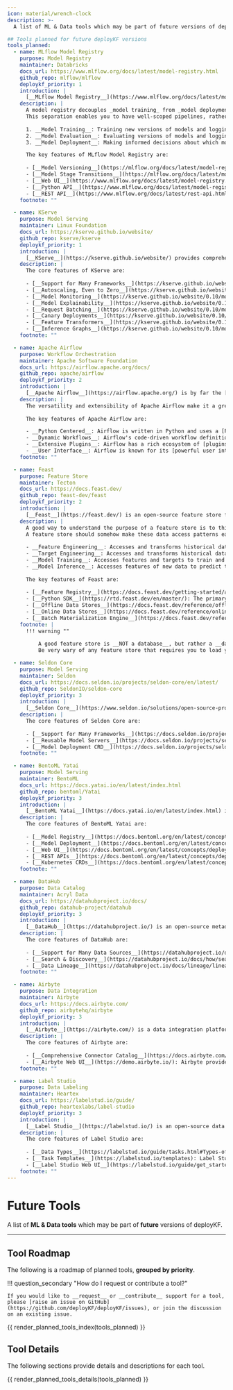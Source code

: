 ```yaml
---
icon: material/wrench-clock
description: >-
  A list of ML & Data tools which may be part of future versions of deployKF.

## Tools planned for future deployKF versions
tools_planned:
  - name: MLflow Model Registry
    purpose: Model Registry
    maintainer: Databricks
    docs_url: https://www.mlflow.org/docs/latest/model-registry.html
    github_repo: mlflow/mlflow
    deploykf_priority: 1
    introduction: |
      [__MLflow Model Registry__](https://www.mlflow.org/docs/latest/model-registry.html) is an open source machine learning model registry.
    description: |
      A model registry decouples _model training_ from _model deployment_, allowing you to break the model lifecycle down into three _separate concerns_.
      This separation enables you to have well-scoped pipelines, rather than trying to go from training to deployment all at once.
      
      1. __Model Training__: Training new versions of models and logging them into the registry.
      2. __Model Evaluation__: Evaluating versions of models and logging the results into the registry.
      3. __Model Deployment__: Making informed decisions about which models to deploy and then deploying them.

      The key features of MLflow Model Registry are:
      
      - [__Model Versioning__](https://mlflow.org/docs/latest/model-registry.html#adding-an-mlflow-model-to-the-model-registry): Version your model artifacts and attach metadata to each version.
      - [__Model Stage Transitions__](https://mlflow.org/docs/latest/model-registry.html#transitioning-an-mlflow-models-stage): Transition models between stages (e.g. staging to production).
      - [__Web UI__](https://www.mlflow.org/docs/latest/model-registry.html#ui-workflow): A graphical web interface for managing models.
      - [__Python API__](https://www.mlflow.org/docs/latest/model-registry.html#api-workflow): A Python API for managing models.
      - [__REST API__](https://www.mlflow.org/docs/latest/rest-api.html): A REST API for managing models.
    footnote: ""

  - name: KServe
    purpose: Model Serving
    maintainer: Linux Foundation
    docs_url: https://kserve.github.io/website/
    github_repo: kserve/kserve
    deploykf_priority: 1
    introduction: |
      [__KServe__](https://kserve.github.io/website/) provides comprehensive interfaces for deploying, managing, and monitoring ML models on Kubernetes.
    description: |
      The core features of KServe are:
      
      - [__Support for Many Frameworks__](https://kserve.github.io/website/0.10/modelserving/v1beta1/serving_runtime/): KServe natively supports many ML frameworks (e.g. PyTorch, TensorFlow, scikit-learn, XGBoost).
      - [__Autoscaling, Even to Zero__](https://kserve.github.io/website/0.10/modelserving/autoscaling/autoscaling/): KServe can autoscale model replicas to meet demand, even scaling to zero when there are no requests.
      - [__Model Monitoring__](https://kserve.github.io/website/0.10/modelserving/detect/alibi_detect/alibi_detect/): KServe integrates tools like [Alibi Detect](https://github.com/SeldonIO/alibi-detect) to provide model monitoring for drift and outlier detection.
      - [__Model Explainability__](https://kserve.github.io/website/0.10/modelserving/explainer/explainer/): KServe integrates tools like [Alibi Explain](https://github.com/SeldonIO/alibi) to provide model explainability.
      - [__Request Batching__](https://kserve.github.io/website/0.10/modelserving/batcher/batcher/): KServe can batch requests to your model, improving throughput and reducing cost.
      - [__Canary Deployments__](https://kserve.github.io/website/0.10/modelserving/v1beta1/rollout/canary/): KServe can deploy new versions of your model alongside old versions, and route requests to the new version based on a percentage.
      - [__Feature Transformers__](https://kserve.github.io/website/0.10/modelserving/v1beta1/transformer/feast/): KServe can do feature pre/post processing alongside model inference (e.g. using Feast).
      - [__Inference Graphs__](https://kserve.github.io/website/0.10/modelserving/inference_graph/): KServe can chain multiple models together to form an inference graph.
    footnote: ""

  - name: Apache Airflow
    purpose: Workflow Orchestration
    maintainer: Apache Software Foundation
    docs_url: https://airflow.apache.org/docs/
    github_repo: apache/airflow
    deploykf_priority: 2
    introduction: |
      [__Apache Airflow__](https://airflow.apache.org/) is by far the [most popular](https://github.com/apache/airflow/blob/main/INTHEWILD.md) open-source workflow orchestration tool in the world.
    description: |
      The versatility and extensibility of Apache Airflow make it a great fit for many different use cases, including machine learning.
      
      The key features of Apache Airflow are:

      - __Python Centered__: Airflow is written in Python and uses a [Python DSL](https://airflow.apache.org/docs/apache-airflow/stable/index.html#what-is-airflow) to define workflows.
      - __Dynamic Workflows__: Airflow's code-driven workflow definitions enable powerful patterns like [dynamically generating workflows](https://airflow.apache.org/docs/apache-airflow/stable/core-concepts/dags.html#dynamic-dags).
      - __Extensive Plugins__: Airflow has a rich ecosystem of [plugins and integrations](https://airflow.apache.org/docs/) with other tools.
      - __User Interface__: Airflow is known for its [powerful user interface](https://airflow.apache.org/docs/apache-airflow/stable/ui.html) which allows users to monitor and manage workflows.
    footnote: ""

  - name: Feast
    purpose: Feature Store
    maintainer: Tecton
    docs_url: https://docs.feast.dev/
    github_repo: feast-dev/feast
    deploykf_priority: 2
    introduction: |
      [__Feast__](https://feast.dev/) is an open-source feature store for machine learning.
    description: |
      A good way to understand the purpose of a feature store is to think about the _data access patterns_ encountered during the model lifecycle.
      A feature store should somehow make these data access patterns easier.
      
      - __Feature Engineering__: Accesses and transforms historical data to create features.
      - __Target Engineering__: Accesses and transforms historical data to create targets.
      - __Model Training__: Accesses features and targets to train and evaluate the model.
      - __Model Inference__: Accesses features of new data to predict the target.
      
      The key features of Feast are:
      
      - [__Feature Registry__](https://docs.feast.dev/getting-started/architecture-and-components/registry): Where Feast persists _feature definitions_ (not data) that are registered with with it (e.g. Local-Files, S3, GCS).
      - [__Python SDK__](https://rtd.feast.dev/en/master/): The primary interface for managing _feature definitions_, and retrieving _feature values_ from Feast.
      - [__Offline Data Stores__](https://docs.feast.dev/reference/offline-stores): A store which Feast can read _feature values_ from, for historical data retrieval (e.g. Snowflake, BigQuery, Redshift).
      - [__Online Data Stores__](https://docs.feast.dev/reference/online-stores): A store which Feast can materialize (write) _feature values_ into, for online model inference (e.g. Snowflake, Redis, DynamoDB, Bigtable).
      - [__Batch Materialization Engine__](https://docs.feast.dev/reference/batch-materialization): A data processing engine which Feast can use to materialize _feature values_ from an _Offline Store_ into an _Online Store_ (e.g. Snowflake, Spark, Bytewax).
    footnote: |
      !!! warning ""
          
          A good feature store is __NOT a database__, but rather a __data access layer__ between your data sources and your ML models.
          Be very wary of any feature store that requires you to load your data into it directly.

  - name: Seldon Core
    purpose: Model Serving
    maintainer: Seldon
    docs_url: https://docs.seldon.io/projects/seldon-core/en/latest/
    github_repo: SeldonIO/seldon-core
    deploykf_priority: 3
    introduction: |
      [__Seldon Core__](https://www.seldon.io/solutions/open-source-projects/core) provides interfaces for converting ML models into REST/gRPC microservices on Kubernetes.
    description: |
      The core features of Seldon Core are:
      
      - [__Support for Many Frameworks__](https://docs.seldon.io/projects/seldon-core/en/latest/servers/overview.html): Seldon Core natively supports many ML frameworks (e.g. TensorFlow, scikit-learn, XGBoost, HuggingFace, NVIDIA Triton).
      - [__Reusable Model Servers__](https://docs.seldon.io/projects/seldon-core/en/latest/workflow/overview.html#two-types-of-model-servers): Seldon Core removes the need to build a container image for each model, by providing a system to download model artifacts at runtime.
      - [__Model Deployment CRD__](https://docs.seldon.io/projects/seldon-core/en/latest/workflow/overview.html#seldon-deployment-crd) Seldon Core provides a simple, yet powerful, Kubernetes CRD for deploying models.
    footnote: ""

  - name: BentoML Yatai
    purpose: Model Serving
    maintainer: BentoML
    docs_url: https://docs.yatai.io/en/latest/index.html
    github_repo: bentoml/Yatai
    deploykf_priority: 3
    introduction: |
      [__BentoML Yatai__](https://docs.yatai.io/en/latest/index.html) is a platform for managing the lifecycle of BentoML models on Kubernetes.
    description: |
      The core features of BentoML Yatai are:
      
      - [__Model Registry__](https://docs.bentoml.org/en/latest/concepts/model.html#push-and-pull-with-yatai): A central registry for [packaged Bentos](https://docs.bentoml.org/en/latest/concepts/bento.html).
      - [__Model Deployment__](https://docs.bentoml.org/en/latest/concepts/deploy.html#deploy-with-yatai): Managing the deployment of BentoML models to Kubernetes, including [building model container images](https://docs.bentoml.org/projects/yatai/en/latest/concepts/bentorequest_crd.html).
      - [__Web UI__](https://docs.bentoml.org/en/latest/concepts/deploy.html#deploy-via-web-ui): A graphical web interface for viewing, deploying, and monitoring models.
      - [__REST APIs__](https://docs.bentoml.org/en/latest/concepts/deploy.html#deploy-via-api): A REST API for viewing, deploying, and monitoring models.
      - [__Kubernetes CRDs__](https://docs.bentoml.org/en/latest/concepts/deploy.html#deploy-via-api): Manage the deployment of models in a DevOps-friendly way.
    footnote: ""

  - name: DataHub
    purpose: Data Catalog
    maintainer: Acryl Data
    docs_url: https://datahubproject.io/docs/
    github_repo: datahub-project/datahub
    deploykf_priority: 3
    introduction: |
      [__DataHub__](https://datahubproject.io/) is an open-source metadata platform for discovering, managing, and understanding data.
    description: |
      The core features of DataHub are:
      
      - [__Support for Many Data Sources__](https://datahubproject.io/docs/metadata-ingestion/): DataHub supports ingestion of metadata from many sources.
      - [__Search & Discovery__](https://datahubproject.io/docs/how/search/): DataHub provides a search interface for discovering data.
      - [__Data Lineage__](https://datahubproject.io/docs/lineage/lineage-feature-guide/): DataHub can capture and visualize complex data lineage.
    footnote: ""

  - name: Airbyte
    purpose: Data Integration
    maintainer: Airbyte
    docs_url: https://docs.airbyte.com/
    github_repo: airbytehq/airbyte
    deploykf_priority: 3
    introduction: |
      [__Airbyte__](https://airbyte.com/) is a data integration platform which aims to make it easy to move data from any source to any destination.
    description: |
      The core features of Airbyte are:
      
      - [__Comprehensive Connector Catalog__](https://docs.airbyte.com/integrations/): Airbyte has an extremely large catalog of connectors for data sources and destinations.
      - [__Airbyte Web UI__](https://demo.airbyte.io/): Airbyte provides a graphical web interface for managing data connectors and orchestrating data syncs.
    footnote: ""

  - name: Label Studio
    purpose: Data Labeling
    maintainer: Heartex
    docs_url: https://labelstud.io/guide/
    github_repo: heartexlabs/label-studio
    deploykf_priority: 3
    introduction: |
      [__Label Studio__](https://labelstud.io/) is an open-source data labeling platform which supports a variety of data types and labeling tasks.
    description: |
      The core features of Label Studio are:
      
      - [__Data Types__](https://labelstud.io/guide/tasks.html#Types-of-data-you-can-import-into-Label-Studio): Label Studio supports a variety of data types, including text, images, audio, video, and time series.
      - [__Task Templates__](https://labelstud.io/templates): Label Studio provides many templates for common labeling tasks, including text classification, named entity recognition, and object detection.
      - [__Label Studio Web UI__](https://labelstud.io/guide/get_started.html#Terminology): Label Studio provides a graphical web interface for labeling data and managing labeling projects.
    footnote: ""
---
```


# Future Tools

A list of __ML & Data tools__ which may be part of __future__ versions of deployKF.

---

## Tool Roadmap

The following is a roadmap of planned tools, __grouped by priority__.

!!! question_secondary "How do I request or contribute a tool?"
    
    If you would like to __request__ or __contribute__ support for a tool, please [raise an issue on GitHub](https://github.com/deployKF/deployKF/issues), or join the discussion on an existing issue.

{{ render_planned_tools_index(tools_planned) }}

## Tool Details

The following sections provide details and descriptions for each tool.

{{ render_planned_tools_details(tools_planned) }}
